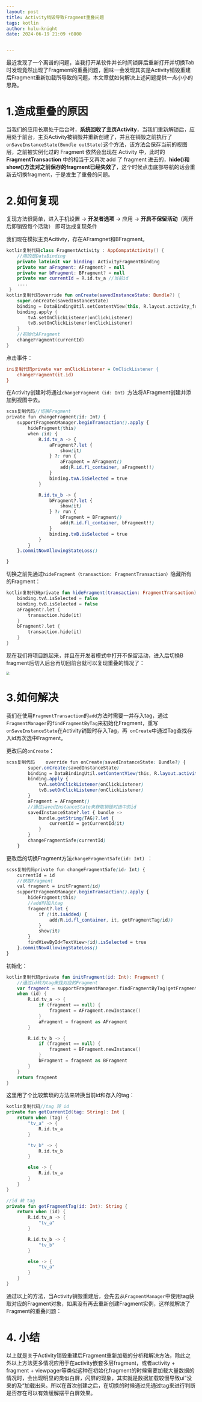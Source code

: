 ```yaml
---
layout: post
title: Activity销毁导致Fragment重叠问题
tags: kotlin
author: hulu-knight
date: 2024-06-19 21:09 +0800


---
```




最近发现了一个离谱的问题，当我打开某软件并长时间锁屏后重新打开并切换Tab时发现竟然出现了Fragment的重叠问题，回味一会发现其实是Activity销毁重建后Fragment重新加载所导致的问题，本文章就如何解决上述问题提供一点小小的思路。




# 1.造成重叠的原因

当我们的应用长期处于后台时，**系统回收了主页Activity**，当我们重新解锁后，应用处于前台，主页Activity被销毁并重新创建了，并且在销毁之前执行了`onSaveInstanceState(Bundle outState)`这个方法，该方法会保存当前的视图层，之前被实例化过的 Fragment 依然会出现在 Activity 中，此时的 **FragmentTransaction** 中的相当于又再次 add 了 fragment 进去的，**hide()和show()方法对之前保存的fragment已经失效了**，这个时候点击底部导航的话会重新去切换fragment，于是发生了重叠的问题。

# 2.如何复现

复现方法很简单，进入手机设置 -> **开发者选项** -> 应用 -> **开启不保留活动**（离开后即销毁每个活动） 即可达成复现条件

我们现在模拟主页Acitivty，存在AFramgnet和BFragment。

```kotlin
kotlin复制代码class FragmentActivity : AppCompatActivity() {
    //用的是DataBinding
    private lateinit var binding: ActivityFragmentBinding
    private var aFragment: AFragment? = null
    private var bFragment: BFragment? = null
    private var currentId = R.id.tv_a //当前id
    ....
 }
kotlin复制代码override fun onCreate(savedInstanceState: Bundle?) {
    super.onCreate(savedInstanceState)
    binding = DataBindingUtil.setContentView(this, R.layout.activity_fragment)
    binding.apply {
        tvA.setOnClickListener(onClickListener)
        tvB.setOnClickListener(onClickListener)
    }
    //初始化AFragment
    changeFragment(currentId)
}
```

点击事件：

```ini
ini复制代码private var onClickListener = OnClickListener {
    changeFragment(it.id)
}
```

在Activity创建时将通过`changeFragment（id: Int）`方法将AFragment创建并添加到视图中去。

```scss
scss复制代码//切换Fragment
private fun changeFragment(id: Int) {
    supportFragmentManager.beginTransaction().apply {
        hideFragment(this)
        when (id) {
            R.id.tv_a -> {
                aFragment?.let {
                    show(it)
                } ?: run {
                    aFragment = AFragment()
                    add(R.id.fl_container, aFragment!!)
                }
                binding.tvA.isSelected = true
            }

            R.id.tv_b -> {
                bFragment?.let {
                    show(it)
                } ?: run {
                    bFragment = BFragment()
                    add(R.id.fl_container, bFragment!!)
                }
                binding.tvB.isSelected = true
            }
        }
    }.commitNowAllowingStateLoss()

}
```

切换之前先通过`hideFragment（transaction: FragmentTransaction）`隐藏所有的Fragment：

```kotlin
kotlin复制代码private fun hideFragment(transaction: FragmentTransaction) {
    binding.tvA.isSelected = false
    binding.tvB.isSelected = false
    aFragment?.let {
        transaction.hide(it)
    }
    bFragment?.let {
        transaction.hide(it)
    }
}
```

现在我们将项目跑起来，并且在开发者模式中打开不保留活动，进入后切换B fragment后切入后台再切回前台就可以复现重叠的情况了：

<img src="https://raw.githubusercontent.com/hulu-knight/Clouding-Pic/master/picture202406192200006.GIF" style="zoom:50%;" />

# 3.如何解决

我们在使用`FragmentTransaction`的`add`方法时需要一并存入tag，通过`FragmentManager`的`findFragmentByTag`来初始化Fragment，重写`onSaveInstanceState`在Activity销毁时存入Tag，再` onCreate`中通过Tag查找存入id再次选中Fragment。

更改后的`onCreate`：

```scss
scss复制代码    override fun onCreate(savedInstanceState: Bundle?) {
        super.onCreate(savedInstanceState)
        binding = DataBindingUtil.setContentView(this, R.layout.activity_fragment)
        binding.apply {
            tvA.setOnClickListener(onClickListener)
            tvB.setOnClickListener(onClickListener)
        }
        aFragment = AFragment()
        //通过savedInstanceState来获取销毁时选中的id
        savedInstanceState?.let { bundle ->
            bundle.getString(TAG)?.let {
                currentId = getCurrentId(it)
            }
        }
        changeFragmentSafe(currentId)
    }
```

更改后的切换Fragment方法`changeFragmentSafe(id: Int) `：

```scss
scss复制代码private fun changeFragmentSafe(id: Int) {
    currentId = id
    //获取Fragment
    val fragment = initFragment(id)
    supportFragmentManager.beginTransaction().apply {
        hideFragment(this)
        //add时加入tag
        fragment?.let {
            if (!it.isAdded) {
                add(R.id.fl_container, it, getFragmentTag(id))
            }
            show(it)
        }
        findViewById<TextView>(id).isSelected = true
    }.commitNowAllowingStateLoss()
}
```

初始化：

```kotlin
kotlin复制代码private fun initFragment(id: Int): Fragment? {
    //通过id转为tag来找对应的Fragment
    var fragment = supportFragmentManager.findFragmentByTag(getFragmentTag(id))
    when (id) {
        R.id.tv_a -> {
            if (fragment == null) {
                fragment = AFragment.newInstance()
            }
            aFragment = fragment as AFragment
        }

        R.id.tv_b -> {
            if (fragment == null) {
                fragment = BFragment.newInstance()
            }
            bFragment = fragment as BFragment
        }
    }
    return fragment
}
```

这里用了个比较繁琐的方法来转换当前id和存入的tag：

```kotlin
kotlin复制代码//tag 转 id
private fun getCurrentId(tag: String): Int {
    return when (tag) {
        "tv_a" -> {
            R.id.tv_a
        }

        "tv_b" -> {
            R.id.tv_b
        }

        else -> {
            R.id.tv_a
        }
    }
}

//id 转 tag
private fun getFragmentTag(id: Int): String {
    return when (id) {
        R.id.tv_a -> {
            "tv_a"
        }

        R.id.tv_b -> {
            "tv_b"
        }

        else -> {
            "tv_a"
        }
    }
}
```

通过以上的方法，当Activity销毁重建后，会先去从`FragmentManager`中使用tag获取对应的Fragment对象，如果没有再去重新创建Fragment实例，这样就解决了Fragment的重叠问题：

# 4. 小结

以上就是关于Activity销毁重建后Fragment重新加载的分析和解决方法，除此之外以上方法更多情况应用于在activity嵌套多层fragment，或者activity + fragment + viewpager等类似这种在初始化fragment的时候需要加载大量数据的情况时，会出现明显的类似白屏，闪屏的现象，其实就是数据加载较慢导致ui”没来的及“加载出来。所以在首次创建之后，在切换的时候通过先通过tag来进行判断是否存在可以有效缓解摆平白屏效果。


